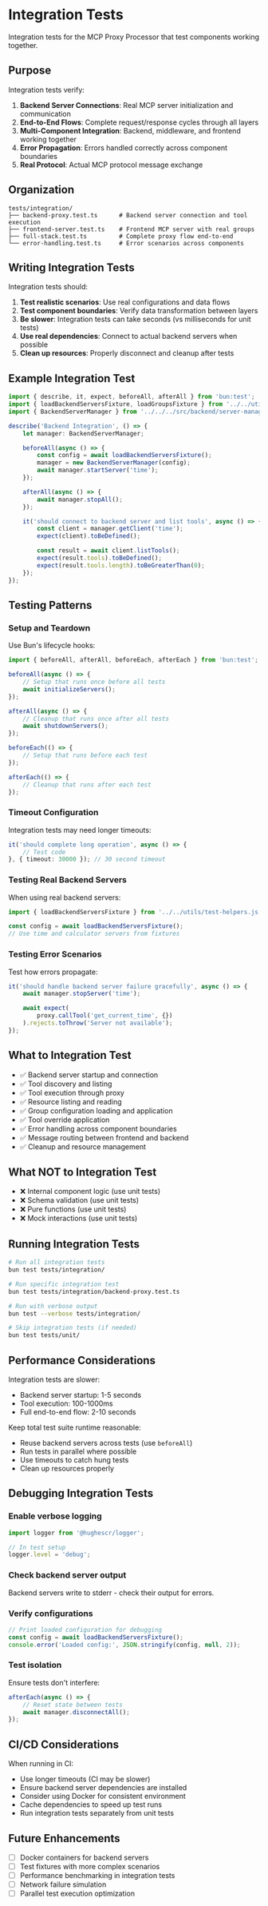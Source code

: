 # Integration Tests

Integration tests for the MCP Proxy Processor that test components working together.

## Purpose

Integration tests verify:

1. **Backend Server Connections**: Real MCP server initialization and communication
2. **End-to-End Flows**: Complete request/response cycles through all layers
3. **Multi-Component Integration**: Backend, middleware, and frontend working together
4. **Error Propagation**: Errors handled correctly across component boundaries
5. **Real Protocol**: Actual MCP protocol message exchange

## Organization

```
tests/integration/
├── backend-proxy.test.ts      # Backend server connection and tool execution
├── frontend-server.test.ts    # Frontend MCP server with real groups
├── full-stack.test.ts         # Complete proxy flow end-to-end
└── error-handling.test.ts     # Error scenarios across components
```

## Writing Integration Tests

Integration tests should:

1. **Test realistic scenarios**: Use real configurations and data flows
2. **Test component boundaries**: Verify data transformation between layers
3. **Be slower**: Integration tests can take seconds (vs milliseconds for unit tests)
4. **Use real dependencies**: Connect to actual backend servers when possible
5. **Clean up resources**: Properly disconnect and cleanup after tests

## Example Integration Test

```typescript
import { describe, it, expect, beforeAll, afterAll } from 'bun:test';
import { loadBackendServersFixture, loadGroupsFixture } from '../../utils/test-helpers.js';
import { BackendServerManager } from '../../../src/backend/server-manager.js';

describe('Backend Integration', () => {
    let manager: BackendServerManager;

    beforeAll(async () => {
        const config = await loadBackendServersFixture();
        manager = new BackendServerManager(config);
        await manager.startServer('time');
    });

    afterAll(async () => {
        await manager.stopAll();
    });

    it('should connect to backend server and list tools', async () => {
        const client = manager.getClient('time');
        expect(client).toBeDefined();

        const result = await client.listTools();
        expect(result.tools).toBeDefined();
        expect(result.tools.length).toBeGreaterThan(0);
    });
});
```

## Testing Patterns

### Setup and Teardown

Use Bun's lifecycle hooks:

```typescript
import { beforeAll, afterAll, beforeEach, afterEach } from 'bun:test';

beforeAll(async () => {
    // Setup that runs once before all tests
    await initializeServers();
});

afterAll(async () => {
    // Cleanup that runs once after all tests
    await shutdownServers();
});

beforeEach(() => {
    // Setup that runs before each test
});

afterEach(() => {
    // Cleanup that runs after each test
});
```

### Timeout Configuration

Integration tests may need longer timeouts:

```typescript
it('should complete long operation', async () => {
    // Test code
}, { timeout: 30000 }); // 30 second timeout
```

### Testing Real Backend Servers

When using real backend servers:

```typescript
import { loadBackendServersFixture } from '../../utils/test-helpers.js';

const config = await loadBackendServersFixture();
// Use time and calculator servers from fixtures
```

### Testing Error Scenarios

Test how errors propagate:

```typescript
it('should handle backend server failure gracefully', async () => {
    await manager.stopServer('time');

    await expect(
        proxy.callTool('get_current_time', {})
    ).rejects.toThrow('Server not available');
});
```

## What to Integration Test

- ✅ Backend server startup and connection
- ✅ Tool discovery and listing
- ✅ Tool execution through proxy
- ✅ Resource listing and reading
- ✅ Group configuration loading and application
- ✅ Tool override application
- ✅ Error handling across component boundaries
- ✅ Message routing between frontend and backend
- ✅ Cleanup and resource management

## What NOT to Integration Test

- ❌ Internal component logic (use unit tests)
- ❌ Schema validation (use unit tests)
- ❌ Pure functions (use unit tests)
- ❌ Mock interactions (use unit tests)

## Running Integration Tests

```bash
# Run all integration tests
bun test tests/integration/

# Run specific integration test
bun test tests/integration/backend-proxy.test.ts

# Run with verbose output
bun test --verbose tests/integration/

# Skip integration tests (if needed)
bun test tests/unit/
```

## Performance Considerations

Integration tests are slower:

- Backend server startup: 1-5 seconds
- Tool execution: 100-1000ms
- Full end-to-end flow: 2-10 seconds

Keep total test suite runtime reasonable:

- Reuse backend servers across tests (use `beforeAll`)
- Run tests in parallel where possible
- Use timeouts to catch hung tests
- Clean up resources properly

## Debugging Integration Tests

### Enable verbose logging

```typescript
import logger from '@hughescr/logger';

// In test setup
logger.level = 'debug';
```

### Check backend server output

Backend servers write to stderr - check their output for errors.

### Verify configurations

```typescript
// Print loaded configuration for debugging
const config = await loadBackendServersFixture();
console.error('Loaded config:', JSON.stringify(config, null, 2));
```

### Test isolation

Ensure tests don't interfere:

```typescript
afterEach(async () => {
    // Reset state between tests
    await manager.disconnectAll();
});
```

## CI/CD Considerations

When running in CI:

- Use longer timeouts (CI may be slower)
- Ensure backend server dependencies are installed
- Consider using Docker for consistent environment
- Cache dependencies to speed up test runs
- Run integration tests separately from unit tests

## Future Enhancements

- [ ] Docker containers for backend servers
- [ ] Test fixtures with more complex scenarios
- [ ] Performance benchmarking in integration tests
- [ ] Network failure simulation
- [ ] Parallel test execution optimization
